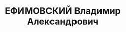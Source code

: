 ---
title: ЕФИМОВСКИЙ Владимир Александрович
description: "1900 р., с. Романини Славутського р-ну Хмельницької обл., українець,\
  \ із селян, освіта середня. Проживав у м. Кременчук Полтавської обл. Кадровий військовий.\
  \ \n  Заарештований 21 вересня 1937 р. Засуджений Верховним Судом СРСР 4 січня 1938\
  \ р. за ст. ст. 54-1 \"б\", 54-8, 54-11 КК УРСР до розстрілу з конфіскацією особистого\
  \ майна. Вирок виконано 5 січня 1938 р. у м. Харкові. \n  Реабілітований Верховним\
  \ Судом СРСР 3 грудня 1957 р."
---